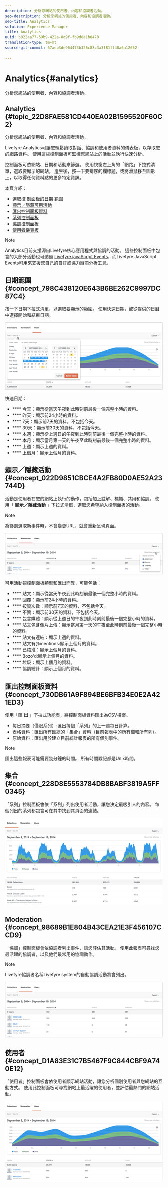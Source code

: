 ```yaml
---
description: 分析您網站的使用者、內容和協調者活動。
seo-description: 分析您網站的使用者、內容和協調者活動。
seo-title: Analytics
solution: Experience Manager
title: Analytics
uuid: b022aa77-59b9-422a-8d9f-fb9d8a1b0478
translation-type: tm+mt
source-git-commit: 67aeb3de964473b326c88c3a3f81ff48a6a12652

---
```



# Analytics{#analytics}

分析您網站的使用者、內容和協調者活動。

## Analytics {#topic_22D8FAE581CD440EA02B1595520F60C2}

分析您網站的使用者、內容和協調者活動。

Livefyre Analytics可讓您輕鬆讀取對話、協調和使用者資料的儀表板，以存取您的網路資料。 使用這些控制面板可監控您網站上的活動並執行快速分析。

控制面板可依網站、日期和活動來篩選。 使用視窗左上角的「網路」下拉式清單，選取要顯示的網站。 產生後，按一下要排序的欄標題，或將滑鼠移至圖形上，以取得任何資料點的更多特定資訊。

本頁介紹：

* 選取控 [制面板的日期](https://answers.livefyre.com/livefyre-studio-version-1/studio/analytics/#DateRange) 範圍
* [顯示／隱藏可用活動](https://answers.livefyre.com/livefyre-studio-version-1/studio/analytics/#ShowHideActivities)
* [匯出控制面板資料](https://answers.livefyre.com/livefyre-studio-version-1/studio/analytics/#ExportDashboardData)
* [系列控制面板](https://answers.livefyre.com/livefyre-studio-version-1/studio/analytics/#CollectionsDashboard)
* [協調控制面板](https://answers.livefyre.com/livefyre-studio-version-1/studio/analytics/#ModerationDashboard)
* [使用者儀表板](https://answers.livefyre.com/livefyre-studio-version-1/studio/analytics/#UsersDashboard)

>[!NOTE]
>
>Analytics目前支援源自Livefyre核心應用程式與協調的活動。 這些控制面板中包含的大部分活動也可透過 [Livefyre javaScript Events](https://answers.livefyre.com/developers/reference/app-customizations/javascript-events/)，而Livefyre JavaScript Events可用來支援您自己的自訂或協力廠商分析工具。

## 日期範圍 {#concept_798C438120E643B6BE262C9997DC87C4}

按一下日期下拉式清單，以選取要顯示的範圍。 使用快速日期，或從提供的日曆中選擇開始和結束日期。

![](assets/analytics-date-range.png)

快速日期：

* **** 今天：顯示從當天午夜到此時刻前最後一個完整小時的資料。
* **** 昨天：顯示前24小時的資料。
* **** 7天：顯示前7天的資料，不包括今天。
* **** 30天：顯示前30天的資料，不包括今天。
* **** 本週：顯示從上週日的午夜到此時刻前最後一個完整小時的資料。
* **** 本月：顯示當月第一天的午夜至此時刻前最後一個完整小時的資料。
* **** 上週：顯示上週的資料。
* **** 上個月：顯示上個月的資料。

## 顯示／隱藏活動 {#concept_022D9851CBCE4A2FB80D0AE52A23744D}

活動是使用者在您的網站上執行的動作，包括加上註解、標幟、共用和協調。 使用「 **顯示／隱藏活動** 」下拉式清單，選取您希望納入控制面板的活動。

>[!NOTE]
>
>為篩選選取新事件時，不會變更URL，就會重新呈現頁面。

![](assets/analytics-show-hide-activities.png)

可用活動視控制面板類型和匯出而異，可能包括：

* **** 貼文：顯示從當天午夜到此時刻前最後一個完整小時的資料。
* **** 回覆：顯示前24小時的資料。
* **** 按贊次數：顯示前7天的資料，不包括今天。
* **** 不贊：顯示前30天的資料，不包括今天。
* **** 包含媒體：顯示從上週日的午夜到此時刻前最後一個完整小時的資料。
* **** 貼文包含像片上傳：顯示當月第一天的午夜至此時刻前最後一個完整小時的資料。
* **** 貼文有連結：顯示上週的資料。
* **** 貼文有@mentions:顯示上個月的資料。
* **** 已核准：顯示上個月的資料。
* **** Bozo'd:顯示上個月的資料。
* **** 垃圾：顯示上個月的資料。
* **** 協調總計：顯示上個月的資料。

## 匯出控制面板資料 {#concept_730DB61A9F894BE6BFB34E0E2A421ED3}

使用「匯 **出** 」下拉式功能表，將控制面板資料匯出為CSV檔案。

* 每日摘要（僅限系列）:匯出每個「系列」的上一週每日計算。
* 表格資料：匯出所有匯總的「集合」資料（目前報表中的所有欄和所有列）。
* 原始資料：匯出用於建立目前統計報表的所有個別事件。

>[!NOTE]
>
>匯出這些報表可能需要幾分鐘的時間。 所有時間戳記都是Unix時間。

## 集合 {#concept_228D8E5553784DB8BABF3819A5FF0345}

「系列」控制面板會依「系列」列出使用者活動，讓您決定最吸引人的內容。 每個列出的系列都包含可在其中找到其頁面的連結。

![](assets/analytics-collections.png)

## Moderation {#concept_98689B1E804B43CEA21E3F456107CCD9}

「協調」控制面板會依協調者列出事件，讓您評估其活動。 使用此報表可尋找您最活躍的協調者，以及他們最常用的協調動作。

>[!NOTE]
>
>Livefyre協調者名稱Livefyre system的自動協調活動將會列出。

![](assets/analytics-moderation.png)

## 使用者 {#concept_D1A83E31C7B5467F9C844CBF9A740E12}

「使用者」控制面板會依使用者顯示網站活動，讓您分析個別使用者與您網站的互動方式。 使用此控制面板可尋找網站上最活躍的使用者，並評估最熱門的網站活動。

![](assets/analytics-users.png)

